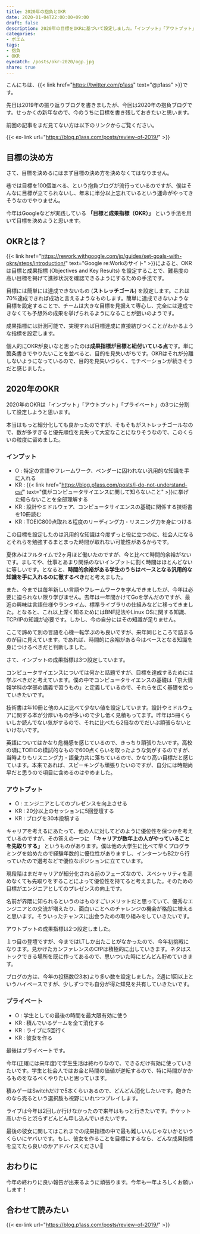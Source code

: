 ```yaml
---
title: 2020年の抱負とOKR
date: 2020-01-04T22:00:00+09:00
draft: false
description: 2020年の目標をOKRに基づいて設定しました。「インプット」「アウトプット」「プライベート」の3つに分割してOKRをそれぞれ設定したので目標を達成するために頑張ります。
categories:
- ポエム
tags:
- 抱負
- OKR
eyecatch: /posts/okr-2020/ogp.jpg
share: true
---
```


こんにちは、{{< link href="https://twitter.com/p1ass" text="@p1ass" >}}です。 

先日は2019年の振り返りブログを書きましたが、今回は2020年の抱負ブログです。せっかくの新年なので、今のうちに目標を書き残しておきたいと思います。

<!--more-->

前回の記事をまだ見てない方は以下のリンクからご覧ください。

{{< ex-link url="https://blog.p1ass.com/posts/review-of-2019/" >}}


## 目標の決め方

さて、目標を決めるにはまず目標の決め方を決めなくてはなりません。

巷では目標を100個並べる、という抱負ブログが流行っているのですが、僕はそんなに目標が立てられないし、年末に半分以上忘れているという運命がやってきそうなのでやりません。

今年はGoogleなどが実践している **「目標と成果指標（OKR）」** という手法を用いて目標を決めようと思います。


## OKRとは？

{{< link href="https://rework.withgoogle.com/jp/guides/set-goals-with-okrs/steps/introduction/" text="Google re:Workのサイト" >}}によると、OKRは目標と成果指標 (Objectives and Key Results) を設定することで、難易度の高い目標を掲げて進捗状況を確認できるようにするための手法です。

目標には簡単には達成できないもの (**ストレッチゴール**) を設定します。これは70%達成できれば成功と言えるようなものします。簡単に達成できないような目標を設定することで、チームは大きな目標を見据えて専心し、完全には達成できなくても予想外の成果を挙げられるようになることが狙いのようです。

成果指標には計測可能で、実現すれば目標達成に直接結びつくことがわかるような指標を設定します。

個人的にOKRが良いなと思ったのは**成果指標が目標と紐付いている点**です。単に箇条書きでやりたいことを並べると、目的を見失いがちです。OKRはそれが分離しないようになっているので、目的を見失いづらく、モチベーションが続きそうだと感じました。


## 2020年のOKR

2020年のOKRは「インプット」「アウトプット」「プライベート」の3つに分割して設定しようと思います。

本当はもっと細分化しても良かったのですが、そもそもがストレッチゴールなので、数が多すぎると優先順位を見失って大変なことになりそうなので、このくらいの粒度に留めました。


### インプット

- O : 特定の言語やフレームワーク、ベンダーに囚われない汎用的な知識を手に入れる
- KR : {{< link href="https://blog.p1ass.com/posts/i-do-not-understand-cs/" text="僕がコンピュータサイエンスに関して知らないこと" >}}に挙げた知らないことを全部理解する
- KR : 設計やミドルウェア、コンピュータサイエンスの基礎に関係する技術書を10冊読む
- KR : TOEIC800点取れる程度のリーディング力・リスニング力を身につける

この目標を設定したのは汎用的な知識は今度ずっと役に立つのに、社会人になるとそれらを勉強するまとまった時間が取れない可能性があるからです。

夏休みはフルタイムで2ヶ月ほど働いたのですが、今と比べて時間的余裕がないです。ましてや、仕事とあまり関係のないインプットに割く時間はほとんどないに等しいです。となると、**時間的余裕がある学生のうちはベースとなる汎用的な知識を手に入れるのに徹するべき**だと考えました。

また、今までは毎年新しい言語やフレームワークを学んできましたが、今年は必要に迫られない限り学びません。去年は一年間かけてGoを学んだのですが、最近の興味は言語仕様やランタイム、標準ライブラリの仕組みなどに移ってきました。となると、これ以上深く知るためにはBNF記法やLinux OSに関する知識、TCP/IPの知識が必要です。しかし、今の自分にはその知識が足りません。

ここで諦めて別の言語を心機一転学ぶのも良いですが、来年同じところで詰まるのが目に見えています。であれば、時間的に余裕がある今はベースとなる知識を身につけるべきだと判断しました。

さて、インプットの成果指標は3つ設定しています。

コンピュータサイエンスについては何かと話題ですが、目標を達成するためには学ぶべきだと考えています。僕の中でコンピュータサイエンスの基礎は「京大情報学科の学部の講義で習うもの」と定義しているので、それらを広く基礎を拾っていきたいです。

技術書は年10冊と他の人に比べて少ない値を設定しています。設計やミドルウェアに関する本が分厚いものが多いので少し低く見積もってます。昨年は5冊くらいしか読んでない気がするので、それに比べたら2倍なのでだいぶ頑張らないといけないです。

英語についてはかなり危機感を感じているので、きっちり頑張りたいです。高校の頃にTOEICの模試的なもので600点くらいを取ったような気がするのですが、当時よりもリスニング力・語彙力共に落ちているので、かなり高い目標だと感じています。本来であれば、スピーキングも頑張りたいのですが、自分には時期尚早だと思うので項目に含めるのはやめました。




### アウトプット

- O : エンジニアとしてのプレゼンスを向上させる
- KR : 20分以上のセッションに5回登壇する
- KR : ブログを30本投稿する

キャリアを考えるにあたって、他の人に対してどのように優位性を保つかを考えているのですが、その答えの一つに **「キャリアが数年上の人がやっていることを先取りする」** というものがあります。僕は他の大学生に比べて早くプログラミングを始めたので経験年数的に優位性がありますし、インターンもB2から行っていたので選考などで優位なポジションに立てています。

現段階はまだキャリアが細分化される前のフェーズなので、スペシャリティを高めなくても先取りをすることによって優位性を持てると考えました。そのための目標がエンジニアとしてのプレゼンスの向上です。

名前が界隈に知られるというのはものすごいメリットだと思っていて、優秀なエンジニアとの交流が増えたり、面白いことへのチャレンジの機会が格段に増えると思います。そういったチャンスに出会うための取り組みをしていきたいです。

アウトプットの成果指標は2つ設定しました。

１つ目の登壇ですが、今まではLTしか出たことがなかったので、今年初挑戦になります。見かけたカンファレンスのCfPは積極的に出していきます。ネタはストックできる場所を既に作ってあるので、思いついた時にどんどん貯めていきます。

ブログの方は、今年の投稿数(23本)より多い数を設定しました。2週に1回以上というハイペースですが、少しずつでも自分が得た知見を共有していきたいです。


### プライベート

- O : 学生としての最後の時間を最大限有効に使う
- KR : 積んでいるゲームを全て消化する
- KR : ライブに5回行く
- KR : 彼女を作る

最後はプライベートです。

今年(正確には来年度)で学生生活は終わりなので、できるだけ有効に使っていきたいです。学生と社会人ではお金と時間の価値が逆転するので、特に時間がかかるものをなるべくやりたいと思っています。

積みゲーはSwitchだけで5本くらいあるので、どんどん消化したいです。飽きたのなら売るという選択肢も視野にいれつつプレイします。

ライブは今年は2回しか行けなかったので来年はもっと行きたいです。チケット高いからと渋らずどんどん申し込んでいきたいです。

最後の彼女に関してはこれまでの成果指標の中で最も難しいんじゃないかというくらいにヤバいです。もし、彼女を作ることを目標にするなら、どんな成果指標を立てたら良いのかアドバイスください🙇


## おわりに

今年の終わりに良い報告が出来るように頑張ります。今年も一年よろしくお願いします！


## 合わせて読みたい

{{< ex-link url="https://blog.p1ass.com/posts/review-of-2019/" >}}
